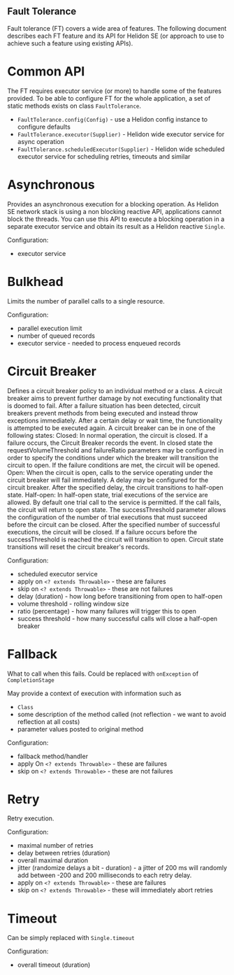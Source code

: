 Fault Tolerance
---

Fault tolerance (FT) covers a wide area of features. The following document
describes each FT feature and its API for Helidon SE (or approach to use to achieve such a feature using
existing APIs).

# Common API
The FT requires executor service (or more) to handle some of the features provided. To be able to
configure FT for the whole application, a set of static methods exists on class `FaultTolerance`.

- `FaultTolerance.config(Config)` - use a Helidon config instance to configure defaults 
- `FaultTolerance.executor(Supplier)` - Helidon wide executor service for async operation
- `FaultTolerance.scheduledExecutor(Supplier)` - Helidon wide scheduled executor service for scheduling retries, 
            timeouts and similar 

# Asynchronous
Provides an asynchronous execution for a blocking operation. As Helidon SE network stack is using a 
non blocking reactive API, applications cannot block the threads. You can use this API to execute a blocking 
operation in a separate executor service and obtain its result as a Helidon reactive `Single`.

Configuration:
- executor service

# Bulkhead
Limits the number of parallel calls to a single resource.

Configuration:
- parallel execution limit
- number of queued records
- executor service - needed to process enqueued records 

# Circuit Breaker
Defines a circuit breaker policy to an individual method or a class.
A circuit breaker aims to prevent further damage by not executing functionality that is doomed to fail. After a failure situation has been detected, circuit breakers prevent methods from being executed and instead throw exceptions immediately. After a certain delay or wait time, the functionality is attempted to be executed again.
A circuit breaker can be in one of the following states:
Closed: In normal operation, the circuit is closed. If a failure occurs, the Circuit Breaker records the event. In closed state the requestVolumeThreshold and failureRatio parameters may be configured in order to specify the conditions under which the breaker will transition the circuit to open. If the failure conditions are met, the circuit will be opened.
Open: When the circuit is open, calls to the service operating under the circuit breaker will fail immediately. A delay may be configured for the circuit breaker. After the specified delay, the circuit transitions to half-open state.
Half-open: In half-open state, trial executions of the service are allowed. By default one trial call to the service is permitted. If the call fails, the circuit will return to open state. The successThreshold parameter allows the configuration of the number of trial executions that must succeed before the circuit can be closed. After the specified number of successful executions, the circuit will be closed. If a failure occurs before the successThreshold is reached the circuit will transition to open.
Circuit state transitions will reset the circuit breaker's records.

Configuration:
- scheduled executor service
- apply on `<? extends Throwable>` - these are failures
- skip on `<? extends Throwable>` - these are not failures
- delay (duration) - how long before transitioning from open to half-open
- volume threshold - rolling window size
- ratio (percentage) - how many failures will trigger this to open
- success threshold - how many successful calls will close a half-open breaker 

# Fallback
What to call when this fails.
Could be replaced with `onException` of `CompletionStage`

May provide a context of execution with information such as 
 - `Class`
 - some description of the method called (not reflection - we want to avoid reflection at all costs)
 - parameter values posted to original method

Configuration:
- fallback method/handler
- apply On `<? extends Throwable>` - these are failures
- skip on `<? extends Throwable>` - these are not failures

# Retry
Retry execution.

Configuration:
- maximal number of retries
- delay between retries (duration)
- overall maximal duration 
- jitter (randomize delays a bit - duration) - a jitter of 200 ms will randomly add between -200 and 200 milliseconds to each retry delay.
- apply on `<? extends Throwable>` - these are failures
- skip on `<? extends Throwable>` - these will immediately abort retries 

# Timeout 
Can be simply replaced with `Single.timeout`

Configuration:
- overall timeout (duration)


